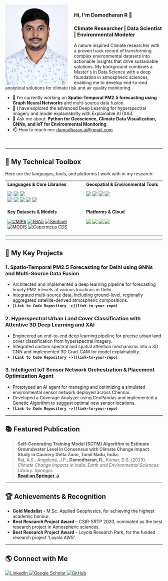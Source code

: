 <img src="DamodharanR.jpg" alt="My Headshot" width="200" align="left" style="margin-right: 20px;">

### Hi, I'm Damodharan R 👋

### Climate Researcher | Data Scientist | Environmental Modeler

A nature inspired Climate researcher with a proven track record of transforming complex environmental datasets into actionable insights that drive sustainable solutions. My background combines a Master's in Data Science with a deep foundation in atmospheric sciences, enabling me to develop end-to-end analytical solutions for climate risk and air quality monitoring.

- 🔭 I’m currently working on **Spatio-Temporal PM2.5 forecasting using Graph Neural Networks** and multi-source data fusion.
- 🌱 I have explored the advanced Deep Learning for hyperspectral imagery and model explainability with Explainable AI (XAi).
- 💬 Ask me about: **Python for Geoscience, Climate Data Visualization, GNNs, and IoT for Environmental Monitoring**.
- 📫 How to reach me: [damodharan.ai@gmail.com](mailto:damodharan.ai@gmail.com)

<br/>

---

## 🔬 My Technical Toolbox

Here are the languages, tools, and platforms I work with in my research:

<table>
  <tr>
    <td valign="top" width="50%">
      <strong>Languages & Core Libraries</strong><br>
      <p align="left">
        <a href="#"><img src="https://img.shields.io/badge/Python-3776AB?style=for-the-badge&logo=python&logoColor=white"></a>
        <a href="#"><img src="https://img.shields.io/badge/R-276DC3?style=for-the-badge&logo=r&logoColor=white"></a>
        <a href="#"><img src="https://img.shields.io/badge/SQL-4479A1?style=for-the-badge&logo=sql&logoColor=white"></a>
        <br>
        <a href="#"><img src="https://img.shields.io/badge/PyTorch-EE4C2C?style=for-the-badge&logo=pytorch&logoColor=white"></a>
        <a href="#"><img src="https://img.shields.io/badge/scikit--learn-F7931E?style=for-the-badge&logo=scikit-learn&logoColor=white"></a>
        <a href="#"><img src="https://img.shields.io/badge/NumPy-013243?style=for-the-badge&logo=numpy&logoColor=white"></a>
        <a href="#"><img src="https://img.shields.io/badge/Pandas-150458?style=for-the-badge&logo=pandas&logoColor=white"></a>
        <a href="#"><img src="https://img.shields.io/badge/PySpark-E25A1C?style=for-the-badge&logo=apache-spark&logoColor=white"></a>
      </p>
    </td>
    <td valign="top" width="50%">
      <strong>Geospatial & Environmental Tools</strong><br>
      <p align="left">
        <a href="#"><img src="https://img.shields.io/badge/Google_Earth_Engine-4285F4?style=for-the-badge&logo=google-earth-engine&logoColor=white"></a>
        <a href="#"><img src="https://img.shields.io/badge/QGIS-589632?style=for-the-badge&logo=qgis&logoColor=white"></a>
        <a href="#"><img src="https://img.shields.io/badge/GeoPandas-139455?style=for-the-badge&logo=geopandas&logoColor=white"></a>
        <a href="#"><img src="https://img.shields.io/badge/Xarray-F48B29?style=for-the-badge&logo=xarray&logoColor=white"></a>
      </p>
    </td>
  </tr>
  <tr>
    <td valign="top" width="50%">
      <strong>Key Datasets & Models</strong><br>
      <p align="left">
        <a href="#"><img src="https://img.shields.io/badge/CMIP6-003366?style=for-the-badge" alt="CMIP6"></a>
        <a href="#"><img src="https://img.shields.io/badge/ERA5-orange?style=for-the-badge" alt="ERA5"></a>
        <a href="#"><img src="https://img.shields.io/badge/Sentinel-5178B2?style=for-the-badge" alt="Sentinel"></a>
        <a href="#"><img src="https://img.shields.io/badge/MODIS-489643?style=for-the-badge" alt="MODIS"></a>
        <a href="#"><img src="https://img.shields.io/badge/Copernicus_CDS-015D9D?style=for-the-badge" alt="Copernicus CDS"></a>
      </p>
    </td>
    <td valign="top" width="50%">
      <strong>Platforms & Cloud</strong><br>
      <p align="left">
        <a href="#"><img src="https://img.shields.io/badge/Google_Cloud-4285F4?style=for-the-badge&logo=google-cloud&logoColor=white"></a>
        <a href="#"><img src="https://img.shields.io/badge/Microsoft_Fabric-333333?style=for-the-badge&logo=microsoft&logoColor=white"></a>
        <a href="#"><img src="https://img.shields.io/badge/Databricks-FF3621?style=for-the-badge&logo=databricks&logoColor=white"></a>
        <a href="#"><img src="https://img.shields.io/badge/Jupyter-F37626?style=for-the-badge&logo=Jupyter&logoColor=white"></a>
      </p>
    </td>
  </tr>
</table>

---

## 🚀 My Key Projects

### 1. Spatio-Temporal PM2.5 Forecasting for Delhi using GNNs and Multi-Source Data Fusion
- Architected and implemented a deep learning pipeline for forecasting hourly PM2.5 levels at various locations in Delhi.
- Integrated multi-source data, including ground-level, regionally aggregated satellite-derived atmospheric compositions.
- **`[Link to Code Repository ->](link-to-your-repo)`**

### 2. Hyperspectral Urban Land Cover Classification with Attentive 3D Deep Learning and XAI
- Engineered an end-to-end deep learning pipeline for precise urban land cover classification from hyperspectral imagery.
- Integrated custom spectral and spatial attention mechanisms into a 3D CNN and implemented 3D Grad-CAM for model explainability.
- **`[Link to Code Repository ->](link-to-your-repo)`**

### 3. Intelligent IoT Sensor Network Orchestration & Placement Optimization Agent
- Prototyped an AI agent for managing and optimizing a simulated environmental sensor network deployed across Chennai.
- Developed a Coverage Analyzer using GeoPandas and implemented a Genetic Algorithm to suggest optimal new sensor locations.
- **`[Link to Code Repository ->](link-to-your-repo)`**

---

## 📚 Featured Publication

> **Self-Generating Training Model (SGTM) Algorithm to Estimate Groundwater Level in Consensus with Climate Change Impact Study in Cauvery Delta Zone, Tamil Nadu, India.** <br>
> Raj, A.S., Angelena, J.P., **Damodharan, R.**, Kumar, D.S. (2023). <br>
> *Climate Change Impacts in India. Earth and Environmental Sciences Library. Springer.* <br>
> **[Read on Springer ->](https://doi.org/10.1007/978-3-031-42056-6_5)**

---

## 🏆 Achievements & Recognition

- **Gold Medalist** - M.Sc. Applied Geophysics, for achieving the highest academic honour.
- **Best Research Project Award** – CSIR-SRTP 2020, nominated as the best research project in Atmospheric sciences.
- **Best Research Project Award** - Loyola Research Park, for the funded research project 'Loyola AWS'.

---

## 🌎 Connect with Me

<p align="left">
  <a href="https://www.linkedin.com/in/damodharan-r-74b3281b8/" target="_blank">
    <img src="https://img.shields.io/badge/LinkedIn-0A66C2?style=for-the-badge&logo=linkedin&logoColor=white" alt="LinkedIn"/>
  </a>
  <a href="https://scholar.google.com.tw/citations?user=jDvQ3DMAAAAJ&hl=en" target="_blank">
    <img src="https://img.shields.io/badge/Google_Scholar-4285F4?style=for-the-badge&logo=google-scholar&logoColor=white" alt="Google Scholar"/>
  </a>
  <a href="https://github.com/rdamodharan97" target="_blank">
    <img src="https://img.shields.io/badge/GitHub-181717?style=for-the-badge&logo=github&logoColor=white" alt="GitHub"/>
  </a>
</p>

<!--
**rdamodharan97/rdamodharan97** is a ✨ _special_ ✨ repository because its `README.md` (this file) appears on your GitHub profile.

Here are some ideas to get you started:

- 🔭 I’m currently working on ...
- 🌱 I’m currently learning ...
- 👯 I’m looking to collaborate on ...
- 🤔 I’m looking for help with ...
- 💬 Ask me about ...
- 📫 How to reach me: ...
- 😄 Pronouns: ...
- ⚡ Fun fact: ...
-->
